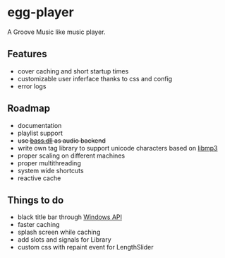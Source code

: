 # egg-player
A Groove Music like music player.

## Features
- cover caching and short startup times
- customizable user inferface thanks to css and config
- error logs

## Roadmap
- documentation
- playlist support
- <s>use [bass.dll](http://www.un4seen.com/) as audio backend</s>
- write own tag library to support unicode characters based on [libmp3](https://github.com/TheOnlyCaky/libmp3)
- proper scaling on different machines
- proper multithreading
- system wide shortcuts
- reactive cache

## Things to do
- black title bar through [Windows API](https://msdn.microsoft.com/en-us/library/windows/desktop/ms724940%28v=vs.85%29.aspx)
- faster caching
- splash screen while caching
- add slots and signals for Library
- custom css with repaint event for LengthSlider
